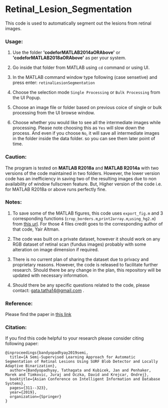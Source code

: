 # Retinal_Lesion_Segmentation
This code is used to automatically segment out the lesions from retinal images.


### Usage: 
1. Use the folder **'codeforMATLAB2014aORAbove'** or **'codeforMATLAB2018aORAbove'** as per your system.

2. Go inside that folder from MATLAB using `cd` command or using UI.

3. In the MATLAB command window type following (case sensetive) and press enter:
	`retinalLesionSegmentation`

4. Choose the selection mode `Single Processing` or `Bulk Processing` from the UI Popup.

5. Choose an image file or folder based on previous coice of single or bulk processing from the UI browse window.

6. Choose whether you would like to see all the intermediate images while processing. Please note choosing this as `Yes` will slow down the process. And even if you choose `No`, it will save all intermediate images in the folder inside the data folder. so you can see them later point of time.


### Caution:
The program is tested on **MATLAB R2018a** and **MATLAB R2014a** with two versions of the code maintained in two folders. However, the lower version code has an inefficiency in saving two of the resulting images due to non availability of window fullscreen feature. But, Higher version of the code i.e. for MATLAB R2018a or above runs perfectly fine.


### Notes:
1. To save some of the MATLAB figures, this code uses `export_fig.m` and 3 corresponding functions (`crop_borders.m`,`print2array.m`,`using_hg2.m`) from [this url](https://www.mathworks.com/matlabcentral/fileexchange/23629-export-fig). For those 4 files credit goes to the corresponding author of that code, Yair Altman.

2. The code was built on a private dataset, however it should work on any RGB dataset of retinal scan (fundus images) probably with some alteration on image dimension if required. 

3. There is no current plan of sharing the dataset due to privacy and proprietary reasons. However, the code is released to facilitate further research. Should there be any change in the plan, this repository will be updated with necessary information.

4. Should there be any specific questions related to the code, please contact: gata.tatha14@gmail.com .


### Reference:
Please find the paper in [this link](https://link.springer.com/chapter/10.1007/978-3-030-14802-7_27)

### Citation:
If you find this code helpful to your research please consider citing following paper:
````
@inproceedings{bandyopadhyay2019semi,
  title={A Semi-Supervised Learning Approach for Automatic Segmentation of Retinal Lesions Using SURF Blob Detector and Locally Adaptive Binarization},
  author={Bandyopadhyay, Tathagata and Kubicek, Jan and Penhaker, Marek and Timkovic, Juraj and Oczka, David and Krejcar, Ondrej},
  booktitle={Asian Conference on Intelligent Information and Database Systems},
  pages={311--323},
  year={2019},
  organization={Springer}
}
````
